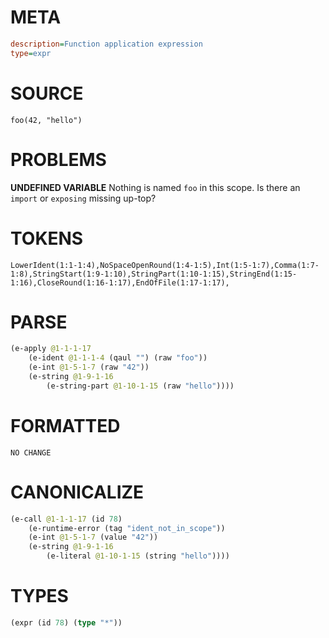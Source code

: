 # META
~~~ini
description=Function application expression
type=expr
~~~
# SOURCE
~~~roc
foo(42, "hello")
~~~
# PROBLEMS
**UNDEFINED VARIABLE**
Nothing is named `foo` in this scope.
Is there an `import` or `exposing` missing up-top?

# TOKENS
~~~zig
LowerIdent(1:1-1:4),NoSpaceOpenRound(1:4-1:5),Int(1:5-1:7),Comma(1:7-1:8),StringStart(1:9-1:10),StringPart(1:10-1:15),StringEnd(1:15-1:16),CloseRound(1:16-1:17),EndOfFile(1:17-1:17),
~~~
# PARSE
~~~clojure
(e-apply @1-1-1-17
	(e-ident @1-1-1-4 (qaul "") (raw "foo"))
	(e-int @1-5-1-7 (raw "42"))
	(e-string @1-9-1-16
		(e-string-part @1-10-1-15 (raw "hello"))))
~~~
# FORMATTED
~~~roc
NO CHANGE
~~~
# CANONICALIZE
~~~clojure
(e-call @1-1-1-17 (id 78)
	(e-runtime-error (tag "ident_not_in_scope"))
	(e-int @1-5-1-7 (value "42"))
	(e-string @1-9-1-16
		(e-literal @1-10-1-15 (string "hello"))))
~~~
# TYPES
~~~clojure
(expr (id 78) (type "*"))
~~~
